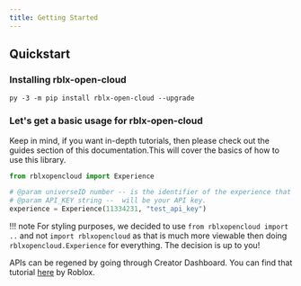 ```yaml
---
title: Getting Started 
---
```


## Quickstart 

### Installing rblx-open-cloud
```
py -3 -m pip install rblx-open-cloud --upgrade
```

### Let's get a basic usage for rblx-open-cloud
Keep in mind, if you want in-depth tutorials, then please check out the guides section of this documentation.This will cover the basics of how to use this library.

```py
from rblxopencloud import Experience

# @param universeID number -- is the identifier of the experience that you want to access. 
# @param API_KEY string --  will be your API key.
experience = Experience(11334231, "test_api_key")
```
!!! note
    For styling purposes, we decided to use ``from rblxopencloud import ..`` and not ``import rblxopencloud`` as that is much more viewable then doing ``rblxopencloud.Experience`` for everything. The decision is up to you!


APIs can be regened by going through Creator Dashboard. You can find that tutorial [here](https://create.roblox.com/docs/cloud/open-cloud/api-keys#creating-an-api-key) by Roblox.